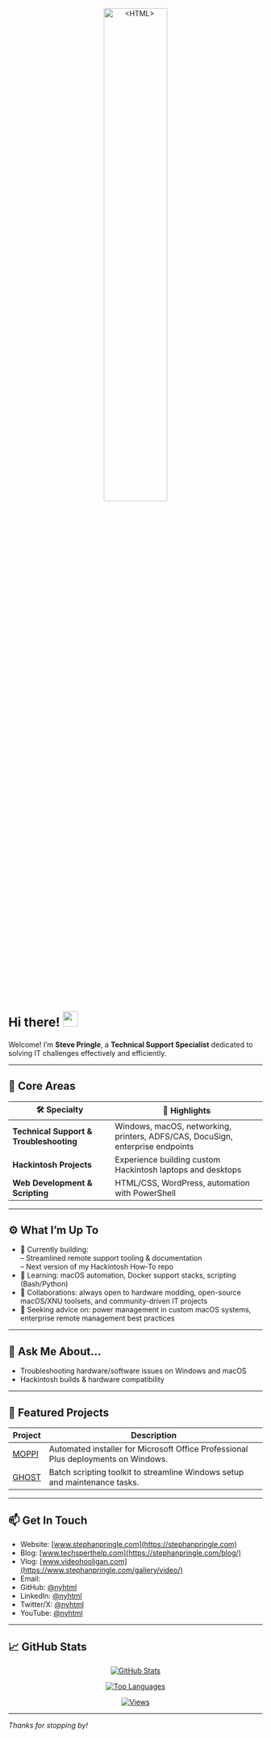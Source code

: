 <p align="center">
  <img src="https://user-images.githubusercontent.com/2177262/149684665-0017c492-891a-400d-9820-29a03aebdadb.png" alt="<HTML>" title="<HTML>" width="50%" />
</p>

### **<h2> Hi there! <img src="https://i.imgur.com/lzogB7F.gif" width="30px"></h2>**

Welcome! I’m **Steve Pringle**, a **Technical Support Specialist** dedicated to solving IT challenges effectively and efficiently.

---

## 🚀 Core Areas

| 🛠 Specialty | 🌟 Highlights |
|-------------|---------------|
| **Technical Support & Troubleshooting** | Windows, macOS, networking, printers, ADFS/CAS, DocuSign, enterprise endpoints |
| **Hackintosh Projects** | Experience building custom Hackintosh laptops and desktops |
| **Web Development & Scripting** | HTML/CSS, WordPress, automation with PowerShell |

---

## ⚙️ What I’m Up To

- 🔭 Currently building:  
  – Streamlined remote support tooling & documentation  
  – Next version of my Hackintosh How‑To repo  
- 🌱 Learning: macOS automation, Docker support stacks, scripting (Bash/Python)  
- 👯 Collaborations: always open to hardware modding, open-source macOS/XNU toolsets, and community-driven IT projects  
- 🤔 Seeking advice on: power management in custom macOS systems, enterprise remote management best practices

---

## 💬 Ask Me About…

- Troubleshooting hardware/software issues on Windows and macOS  
- Hackintosh builds & hardware compatibility    

---

## 🔧 Featured Projects

| Project | Description |
|---------|-------------|
| [MOPPI](https://github.com/nyhtml/MOPPI) | Automated installer for Microsoft Office Professional Plus deployments on Windows. |
| [GHOST](https://github.com/nyhtml/GHOST) | Batch scripting toolkit to streamline Windows setup and maintenance tasks. |

---

## 📫 Get In Touch

- Website: [www.stephanpringle.com](https://stephanpringle.com)  
- Blog: [www.techsperthelp.com](https://stephanpringle.com/blog/)  
- Vlog: [www.videohooligan.com](https://www.stephanpringle.com/gallery/video/)  
- Email:
- GitHub: [@nyhtml](https://github.com/nyhtml)  
- LinkedIn: [@nyhtml](https://www.linkedin.com/in/nyhtml)
- Twitter/X: [@nyhtml](https://twitter.com/nyhtml)
- YouTube: [@nyhtml](https://www/youtube.com/@nyhtml)

---

## 📈 GitHub Stats

<p align="center">
  <a href="https://github.com/nyhtml/nyhtml/">
    <img src="https://github-readme-stats.vercel.app/api?username=nyhtml&include_all_commits=true&show_icons=true&count_private=false" alt="GitHub Stats" />
  </a>
</p>

<p align="center">
  <a href="https://github.com/nyhtml">
    <img src="https://github-readme-stats.vercel.app/api/top-langs/?username=nyhtml&layout=compact&hide=java" alt="Top Languages" />
  </a>
</p>

<p align="center">
  <a href="https://github.com/nyhtml">
    <img src="https://komarev.com/ghpvc/?username=nyhtml" alt="Views" />
  </a>
</p>

---

*Thanks for stopping by!*
